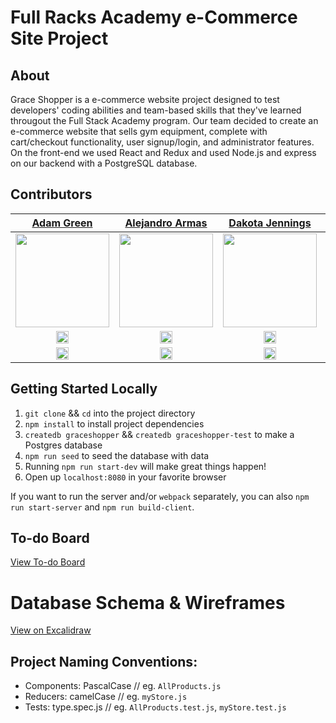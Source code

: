 # Full Racks Academy e-Commerce Site Project 

## About

Grace Shopper is a e-commerce website project designed to test developers' coding abilities and team-based skills that they've learned througout the Full Stack Academy program.  Our team decided to create an e-commerce website that sells gym equipment, complete with cart/checkout functionality, user signup/login, and administrator features.  On the front-end we used React and Redux and used Node.js and express on our backend with a PostgreSQL database.   
                
## Contributors

[Adam Green](https://www.linkedin.com/in/agreen01/) | [Alejandro Armas](https://www.linkedin.com/in/alejandroarmas66/) | [Dakota Jennings](https://www.linkedin.com/in/dakotamjennings/) | [Daniel Rodriguez](https://www.linkedin.com/in/daniel-a-rodriguez-/) | 
| :----------------------------------------------------------------------------------------------------------------------------------------------------------------: | :----------------------------------------------------------------------------------------------------------------------------------------------------------------: | :----------------------------------------------------------------------------------------------------------------------------------------------------------------: | :-------------------------------------------------------------------------------------------------------------------------------------------------------------: |
| <img src=https://github.com/agreen8911/Full-Racks-Academy_Grace_Shopper/assets/124797284/f0564196-7ec8-4572-b784-d40f5edd3b4b width = "150" /> | <img src= https://github.com/agreen8911/Full-Racks-Academy_Grace_Shopper/assets/124797284/a707f059-4b15-40a2-90b0-77e155477dfa width = "150" /> | <img src=https://github.com/agreen8911/Full-Racks-Academy_Grace_Shopper/assets/124797284/c688ca68-60c6-48d5-a730-61ca4acc69cb width = "150" /> | <img src=https://github.com/agreen8911/Full-Racks-Academy_Grace_Shopper/assets/124797284/94d6ccfa-b9bc-4f85-be95-d48f353d317d width = "150" /> |
|[<img src="https://user-images.githubusercontent.com/36062933/108450440-38656600-7233-11eb-9ed0-34ecedcae435.png" width="20"> ](https://github.com/agreen8911)   |   [<img src="https://user-images.githubusercontent.com/36062933/108450440-38656600-7233-11eb-9ed0-34ecedcae435.png" width="20"> ](https://github.com/lxarmas)    |   [<img src="https://user-images.githubusercontent.com/36062933/108450440-38656600-7233-11eb-9ed0-34ecedcae435.png" width="20"> ](https://github.com/DMJennings)    |   [<img src="https://user-images.githubusercontent.com/36062933/108450440-38656600-7233-11eb-9ed0-34ecedcae435.png" width="20"> ](https://github.com/D-A-Rod)    |
|[ <img src="https://static.licdn.com/sc/h/al2o9zrvru7aqj8e1x2rzsrca" width="20"> ](https://www.linkedin.com/in/agreen01/) | [ <img src="https://static.licdn.com/sc/h/al2o9zrvru7aqj8e1x2rzsrca" width="20"> ](https://www.linkedin.com/in/alejandroarmas66/) | [ <img src="https://static.licdn.com/sc/h/al2o9zrvru7aqj8e1x2rzsrca" width="20"> ](https://www.linkedin.com/in/dakotamjennings/) | [ <img src="https://static.licdn.com/sc/h/al2o9zrvru7aqj8e1x2rzsrca" width="20"> ](https://www.linkedin.com/in/daniel-a-rodriguez-/)                   |

## Getting Started Locally

1.  `git clone` && `cd` into the project directory
1.  `npm install` to install project dependencies
1.  `createdb graceshopper` && `createdb graceshopper-test` to make a Postgres database
1.  `npm run seed` to seed the database with data
1.  Running `npm run start-dev` will make great things happen!
1.  Open up `localhost:8080` in your favorite browser

If you want to run the server and/or `webpack` separately, you can also
`npm run start-server` and `npm run build-client`.

## To-do Board

[View To-do Board](https://github.com/orgs/GraceShopper-Avacardio/projects/1)

# Database Schema & Wireframes
[View on Excalidraw](https://excalidraw.com/#json=eQpoVpFX-iY8PwFgMBXwo,aXWMoqxSdwOFayVcC-2DYA)

## Project Naming Conventions:

* Components: PascalCase // eg. `AllProducts.js`
* Reducers: camelCase // eg. `myStore.js`
* Tests: type.spec.js // eg. `AllProducts.test.js`, `myStore.test.js`




